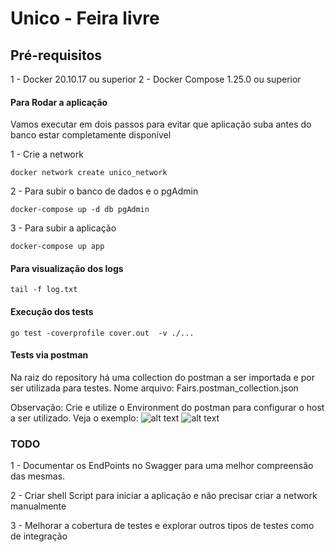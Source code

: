 # Unico - Feira livre
## Pré-requisitos
1 - Docker          20.10.17 ou superior
2 - Docker Compose  1.25.0 ou superior

#### Para Rodar a aplicação
Vamos executar em dois passos para evitar que aplicação suba antes do banco estar completamente disponível

1 - Crie a network
```shell
docker network create unico_network
```

2 - Para subir o banco de dados e o pgAdmin
```shell
docker-compose up -d db pgAdmin
```

3 - Para subir a aplicação
```shell
docker-compose up app
```

#### Para visualização dos logs
```shell
tail -f log.txt
```
#### Execução dos tests
```shell
go test -coverprofile cover.out  -v ./...
```

#### Tests via postman
Na raiz do repository há uma collection do postman a ser importada e por ser utilizada para testes. Nome arquivo: Fairs.postman_collection.json

Observação: Crie e utilize o Environment do postman para configurar o host a ser utilizado. Veja o exemplo:
![alt text](https://github.com/Deivisson/free_fairs/blob/master/postman_environment_default.png?raw=true)
![alt text](https://github.com/Deivisson/free_fairs/blob/master/postman_environment_debug.png?raw=true)

### TODO
1 - Documentar os EndPoints no Swagger para uma melhor compreensão das mesmas.

2 - Criar shell Script para iniciar a aplicação e não precisar criar a network manualmente

3 - Melhorar a cobertura de testes e explorar outros tipos de testes como de integração

